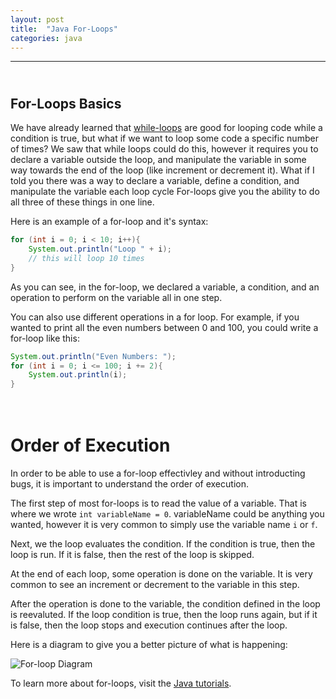 ```yaml
---
layout: post
title:  "Java For-Loops"
categories: java
---
```

***
## <br/> For-Loops Basics

We have already learned that [while-loops](/draft-academy/java/2019/06/18/While-Loops.html) are good for looping code while a condition is true, but what if we want to loop some code a specific number of times? We saw that while loops could do this, however it requires you to declare a variable outside the loop, and manipulate the variable in some way towards the end of the loop (like increment or decrement it). What if I told you there was a way to declare a variable, define a condition, and manipulate the variable each loop cycle For-loops give you the ability to do all three of these things in one line. 

Here is an example of a for-loop and it's syntax:
```java
for (int i = 0; i < 10; i++){
    System.out.println("Loop " + i);
    // this will loop 10 times
}
``` 
As you can see, in the for-loop, we declared a variable, a condition, and an operation to perform on the variable all in one step.

You can also use different operations in a for loop. For example, if you wanted to print all the even numbers between 0 and 100, you could write a for-loop like this:
```java
System.out.println("Even Numbers: ");
for (int i = 0; i <= 100; i += 2){
    System.out.println(i);
}
```

# <br/> Order of Execution

In order to be able to use a for-loop effectivley and without introducting bugs, it is important to understand the order of execution.

The first step of most for-loops is to read the value of a variable. That is where we wrote `int variableName = 0`. variableName could be anything you wanted, however it is very common to simply use the variable name `i` or `f`.

Next, we the loop evaluates the condition. If the condition is true, then the loop is run. If it is false, then the rest of the loop is skipped. 

At the end of each loop, some operation is done on the variable. It is very common to see an increment or decrement to the variable in this step. 

After the operation is done to the variable, the condition defined in the loop is reevaluted. If the loop condition is true, then the loop runs again, but if it is false, then the loop stops and execution continues after the loop.

Here is a diagram to give you a better picture of what is happening:

![For-loop Diagram](/draft-academy/assets/images/tutorials/java/for-loops/FORLOOP.jpg)

To learn more about for-loops, visit the [Java tutorials](https://docs.oracle.com/javase/tutorial/java/nutsandbolts/for.html).